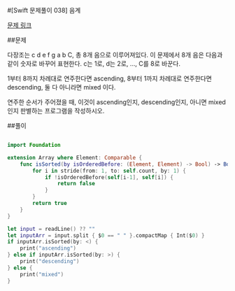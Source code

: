 #[Swift 문제풀이 038] 음계

[문제 링크](https://www.acmicpc.net/problem/2920)

##문제

다장조는 c d e f g a b C, 총 8개 음으로 이루어져있다. 이 문제에서 8개 음은 다음과 같이 숫자로 바꾸어 표현한다. c는 1로, d는 2로, ..., C를 8로 바꾼다.

1부터 8까지 차례대로 연주한다면 ascending, 8부터 1까지 차례대로 연주한다면 descending, 둘 다 아니라면 mixed 이다.

연주한 순서가 주어졌을 때, 이것이 ascending인지, descending인지, 아니면 mixed인지 판별하는 프로그램을 작성하시오.


##풀이

```swift 

import Foundation

extension Array where Element: Comparable {
    func isSorted(by isOrderedBefore: (Element, Element) -> Bool) -> Bool {
        for i in stride(from: 1, to: self.count, by: 1) {
            if !isOrderedBefore(self[i-1], self[i]) {
                return false
            }
        }
        return true
    }
}

let input = readLine() ?? ""
let inputArr = input.split { $0 == " " }.compactMap { Int($0) }
if inputArr.isSorted(by: <) {
    print("ascending")
} else if inputArr.isSorted(by: >) {
    print("descending")
} else {
    print("mixed")
}

```
